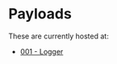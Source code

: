 # Payloads

These are currently hosted at:

* [001 - Logger](http://vps-8d1fd4ef.vps.ovh.net/payloads/001-Logger/)